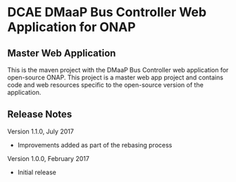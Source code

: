 # DCAE DMaaP Bus Controller Web Application for ONAP

## Master Web Application 

This is the maven project with the DMaaP Bus Controller web application
for open-source ONAP.  This project is a master web app project and contains
code and web resources specific to the open-source version of the application.

## Release Notes

Version 1.1.0, July 2017
- Improvements added as part of the rebasing process

Version 1.0.0, February 2017
- Initial release
